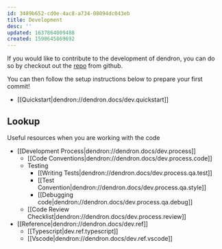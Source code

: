 ```yaml
---
id: 3489b652-cd0e-4ac8-a734-08094dc043eb
title: Development
desc: ''
updated: 1637864009488
created: 1598645869692
---
```


If you would like to contribute to the development of dendron, you can do so by checkout out the [repo](https://github.com/dendronhq/dendron) from github.

You can then follow the setup instructions below to prepare your first commit!

- [[Quickstart|dendron://dendron.docs/dev.quickstart]]

## Lookup

Useful resources when you are working with the code

- [[Development Process|dendron://dendron.docs/dev.process]]
    - [[Code Conventions|dendron://dendron.docs/dev.process.code]]
    - Testing
        - [[Writing Tests|dendron://dendron.docs/dev.process.qa.test]]
        - [[Test Convention|dendron://dendron.docs/dev.process.qa.style]]
        - [[Debugging code|dendron://dendron.docs/dev.process.qa.debug]]
    - [[Code Review Checklist|dendron://dendron.docs/dev.process.review]]
- [[Reference|dendron://dendron.docs/dev.ref]]
    - [[Typescript|dev.ref.typescript]]
    - [[Vscode|dendron://dendron.docs/dev.ref.vscode]]